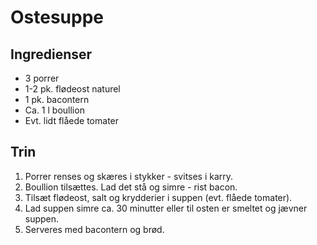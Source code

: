 # Ostesuppe

## Ingredienser
- 3 porrer
- 1-2 pk. flødeost naturel
- 1 pk. bacontern
- Ca. 1 l boullion
- Evt. lidt flåede tomater

## Trin
1. Porrer renses og skæres i stykker - svitses i karry.
2. Boullion tilsættes. Lad det stå og simre - rist bacon.
3. Tilsæt flødeost, salt og krydderier i suppen (evt. flåede tomater).
4. Lad suppen simre ca. 30 minutter eller til osten er smeltet og jævner suppen.
5. Serveres med bacontern og brød.
